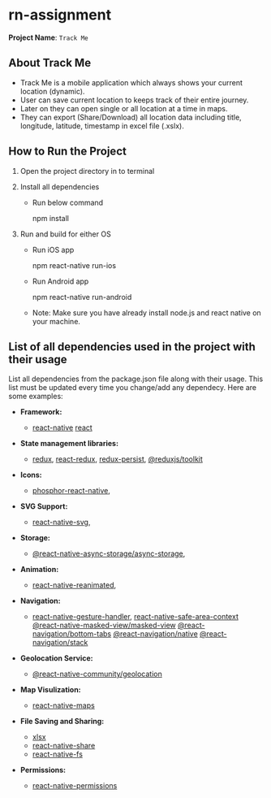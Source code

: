 # rn-assignment

**Project Name**: `Track Me`

## About Track Me

-  Track Me is a mobile application which always shows your current location (dynamic).
-  User can save current location to keeps track of their entire journey.
-  Later on they can open single or all location at a time in maps.
-  They can export (Share/Download) all location data including title, longitude, latitude, timestamp in excel file (.xslx).

## How to Run the Project

1. Open the project directory in to terminal

2. Install all dependencies
   
   - Run below command

     npm install
   
2. Run and build for either OS

   - Run iOS app
     
     npm react-native run-ios

   - Run Android app
 
     npm react-native run-android


   - Note: Make sure you have already install node.js and react native on your machine.

## List of all dependencies used in the project with their usage

List all dependencies from the package.json file along with their usage. This list must be updated every time you change/add any dependecy. Here are some examples:

- **Framework:**

  - [react-native](https://github.com/facebook/react-native)
    [react](https://github.com/facebook/react)
  
- **State management libraries:**

  - [redux](http://redux.js.org/), 
    [react-redux](https://react-redux.js.org/), 
    [redux-persist](https://github.com/rt2zz/redux-persist), 
    [@reduxjs/toolkit](https://redux-toolkit.js.org/)

- **Icons:**

  - [phosphor-react-native](https://github.com/duongdev/phosphor-react-native),

- **SVG Support:**

  - [react-native-svg](https://github.com/software-mansion/react-native-svg),

- **Storage:**

  - [@react-native-async-storage/async-storage](https://github.com/react-native-async-storage/async-storage),

- **Animation:**

  - [react-native-reanimated](https://github.com/software-mansion/react-native-reanimated),

- **Navigation:**

  - [react-native-gesture-handler](https://github.com/kmagiera/react-native-gesture-handler),
    [react-native-safe-area-context](https://github.com/th3rdwave/react-native-safe-area-context)
    [@react-native-masked-view/masked-view](https://github.com/react-native-masked-view/masked-view)
    [@react-navigation/bottom-tabs](https://github.com/react-navigation/react-navigation)
    [@react-navigation/native](https://github.com/react-navigation/react-navigation)
    [@react-navigation/stack](https://github.com/react-navigation/react-navigation)

- **Geolocation Service:**

  - [@react-native-community/geolocation](https://github.com/michalchudziak/react-native-geolocation)

- **Map Visulization:**

  - [react-native-maps](https://github.com/react-native-maps/react-native-maps)

- **File Saving and Sharing:**

  - [xlsx](https://github.com/SheetJS/sheetjs)
  - [react-native-share](https://github.com/react-native-community/react-native-share)
  - [react-native-fs](https://github.com/itinance/react-native-fs)

- **Permissions:**

  - [react-native-permissions](https://github.com/zoontek/react-native-permissions)
